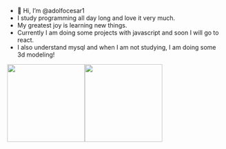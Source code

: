- 👋 Hi, I’m @adolfocesar1
- I study programming all day long and love it very much.
- My greatest joy is learning new things.
- Currently I am doing some projects with javascript and soon I will go to react.
- I also understand mysql and when I am not studying, I am doing some 3d modeling!
<div><a href="https://github.com/adolfocesar1"><img height="180em" src="https://github-readme-stats.vercel.app/api/top-langs/?username=adolfocesar1&layout=compact&langs_count=7&theme=dracula"/><img height="180em" src="https://github-readme-stats.vercel.app/api?username=adolfocesar1&show_icons=true&theme=dracula&include_all_commits=true&count_private=true"/></div>
